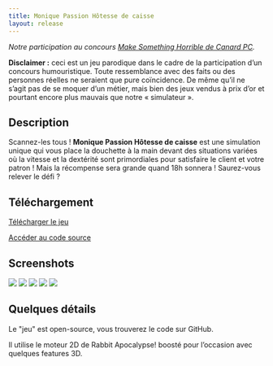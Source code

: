 ```yaml
---
title: Monique Passion Hôtesse de caisse
layout: release
---
```


*Notre participation au concours [Make Something Horrible de Canard PC](http://www.canardpc.com/news-52821-grand_concours_canard_pc___make_something_horrible.html).*

**Disclaimer :** ceci est un jeu parodique dans le cadre de la participation d’un concours humouristique. Toute ressemblance avec des faits ou des personnes réelles ne seraient que pure coïncidence. De même qu’il ne s’agit pas de se moquer d’un métier, mais bien des jeux vendus à prix d’or et pourtant encore plus mauvais que notre « simulateur ».

## Description

Scannez-les tous ! **Monique Passion Hôtesse de caisse** est une simulation unique qui vous place la douchette à la main devant des situations variées où la vitesse et la dextérité sont primordiales pour satisfaire le client et votre patron ! Mais la récompense sera grande quand 18h sonnera ! Saurez-vous relever le défi ?

## Téléchargement

<a href="http://d.pr/f/OWmp" class="btn btn-primary">Télécharger le jeu</a>

<a href="https://github.com/Valryon/super-caissiere" class="btn btn-info">Accéder au code source</a>

## Screenshots

<img src="http://uppix.net/2/c/8/82eb4f3bdeab26b8b37c13e5526ff.png" />
<img src="http://uppix.net/5/e/4/bf36f73ea5e0a3cadc05490e1d542.jpg" />
<img src="http://uppix.net/7/f/4/f424a3a462fbe6532dd2192859da9.png" />
<img src="http://uppix.net/f/7/8/02a20f0ac0c5d1b417eeb2bde3950.png" />
<img src="http://uppix.net/0/5/a/09e2608d157afc031c3bf81047ef4.png" />

## Quelques détails

Le "jeu" est open-source, vous trouverez le code sur GitHub. 

Il utilise le moteur 2D de Rabbit Apocalypse! boosté pour l’occasion avec quelques features 3D.